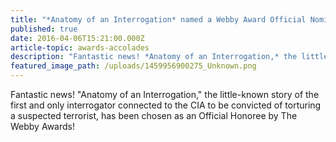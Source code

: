 ```yaml
---
title: "*Anatomy of an Interrogation* named a Webby Award Official Nominee"
published: true
date: 2016-04-06T15:21:00.000Z
article-topic: awards-accolades
description: "Fantastic news! *Anatomy of an Interrogation,* the little-known story of the first and only interrogator connected to the CIA to be convicted of torturing a suspected terrorist, has been chosen as an Official Honoree by The Webby Awards! "
featured_image_path: /uploads/1459956900275_Unknown.png
---
```


Fantastic news! "Anatomy of an Interrogation," the little-known story of the first and only interrogator connected to the CIA to be convicted of torturing a suspected terrorist, has been chosen as an Official Honoree by The Webby Awards!

